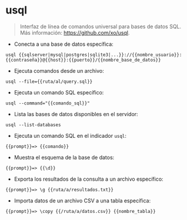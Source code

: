 # usql

> Interfaz de línea de comandos universal para bases de datos SQL.
> Más información: <https://github.com/xo/usql>.

- Conecta a una base de datos específica:

`usql {{sqlserver|mysql|postgres|sqlite3|...}}://{{nombre_usuario}}:{{contraseña}}@{{host}}:{{puerto}}/{{nombre_base_de_datos}}`

- Ejecuta comandos desde un archivo:

`usql --file={{ruta/al/query.sql}}`

- Ejecuta un comando SQL específico:

`usql --command="{{comando_sql}}"`

- Lista las bases de datos disponibles en el servidor:

`usql --list-databases`

- Ejecuta un comando SQL en el indicador `usql`:

`{{prompt}}=> {{comando}}`

- Muestra el esquema de la base de datos:

`{{prompt}}=> {{\d}}`

- Exporta los resultados de la consulta a un archivo específico:

`{{prompt}}=> \g {{ruta/a/resultados.txt}}`

- Importa datos de un archivo CSV a una tabla específica:

`{{prompt}}=> \copy {{/ruta/a/datos.csv}} {{nombre_tabla}}`
